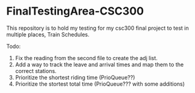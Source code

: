 # FinalTestingArea-CSC300

This repository is to hold my testing for my csc300 final project to test in multiple places, Train Schedules.

Todo:
1. Fix the reading from the second file to create the adj list.
2. Add a way to track the leave and arrival times and map them to the correct stations.
3. Prioritize the shortest riding time (PrioQueue??)
4. Prioritize the stortest total time (PrioQueue??? with some additions)
